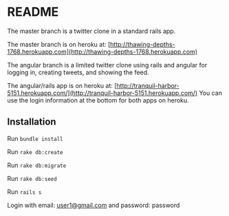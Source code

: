 # README

The master branch is a twitter clone in a standard rails app.

The master branch is on heroku at: [http://thawing-depths-1768.herokuapp.com](http://thawing-depths-1768.herokuapp.com)

The angular branch is a limited twitter clone using rails and angular for logging in, creating tweets, and showing the feed.

The angular/rails app is on heroku at: [http://tranquil-harbor-5151.herokuapp.com/](http://tranquil-harbor-5151.herokuapp.com/)
You can use the login information at the bottom for both apps on heroku.

## Installation

Run `bundle install`

Run `rake db:create`

Run `rake db:migrate`

Run `rake db:seed`

Run `rails s`

Login with email: user1@gmail.com and password: password
